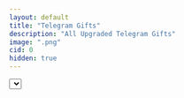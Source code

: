 ```yaml
---
layout: default
title: "Telegram Gifts"
description: "All Upgraded Telegram Gifts"
image: ".png"
cid: 0
hidden: true
---
```

<style>

#list {
  display: grid;
  --fw: min(calc(100vw - 56px),980px);
}
#list .item {
  position: relative;
  background-color: var(--md-sys-color-background);
  box-sizing: border-box;
  overflow: hidden;
  width: 96%;
  margin: 2%;
  border-radius: calc(var(--font)/100*10);
  font-size: 0;
  outline: 1px solid var(--md-sys-color-outline-variant);
}
#list img {
  width: 100%;
  aspect-ratio: 1;
}
#list .id {
  background-color: #0014;
  color: #fff;
  display: flex;
  justify-content: center;
  align-items: center;
  width: 100%;
  height: 10%;
  position: absolute;
  top: 0;
  right: 0;
  transform-origin: center center;
  transform: translateX(45%) rotateZ(45deg) translateY(80%);
  font-size: calc(var(--font)/100*6);
}

@media screen and (width > 100px) {
  #list {
    grid-template-columns: repeat(1,1fr);
    --font: calc(var(--fw)/4*3);
  }
  #list .item .content {
    width: 75%;
  }
}
@media screen and (width > 300px) {
  #list {
    grid-template-columns: repeat(2,1fr);
    --font: calc(var(--fw)/2);
  }
  #list .item .content {
    width: 100%;
  }
}
@media screen and (width > 500px) {
  #list {
    grid-template-columns: repeat(3,1fr);
    --font: calc(var(--fw)/3);
  }
}
@media screen and (width > 700px) {
  #list {
    grid-template-columns: repeat(4,1fr);
    --font: calc(var(--fw)/4);
  }
}
@media screen and (width > 900px) {
  #list {
    grid-template-columns: repeat(5,1fr);
    --font: calc(var(--fw)/5);
  }
}

</style>

<select id="type">
</select>
<div id="list"></div>

<script>

const gifts = `astralshard
bdaycandle
berrybox
bunnymuffin
cookieheart
crystalball
deskcalendar
diamondring
durovscap
eternalcandle
eternalrose
evileye
flyingbroom
genielamp
gingercookie
hangingstar
hexpot
homemadecake
hypnolollipop
iongem
jellybunny
jesterhat
jinglebells
kissedfrog
lolpop
lootbag
lovecandle
lovepotion
lunarsnake
madpumpkin
magicpotion
minioscar
partysparkler
perfumebottle
plushpepe
preciouspeach
recordplayer
sakuraflower
santahat
scaredcat
sharptongue
signetring
skullflower
sleighbell
snowmittens
spicedwine
spyagaric
starnotepad
swisswatch
tophat
toybear
trappedheart
vintagecigar
voodoodoll
witchhat`.split("\n");

gifts.forEach(gift => {
  const option = document.createElement("option");
  option.value = gift;
  option.textContent = gift.charAt(0).toUpperCase()+gift.slice(1);
  type.appendChild(option);
});

const get_src = (a,b,c=0) => {
  return `https://nft.fragment.com/gift/${a}-${b}.${["small","medium","large"][c]||c}.jpg`
}

load_gifts = (a=1,b=32) => {
  list.innerHTML = "";
  for (i=a;i<=b;i++) {
    const gift = document.createElement("div");
    gift.classList.add("item");

    const img = document.createElement("img");
    img.src = get_src(type.value,i,2);
    gift.appendChild(img);

    const id = document.createElement("div");
    id.classList.add("id");
    id.innerText = "#"+i;
    gift.appendChild(id);

    list.appendChild(gift);
  }
}

type.addEventListener("change",() => {
  //const a = parseInt(from.value);
  //const b = a+parseInt(limit.value);
  load_gifts();
});
load_gifts();
</script>
